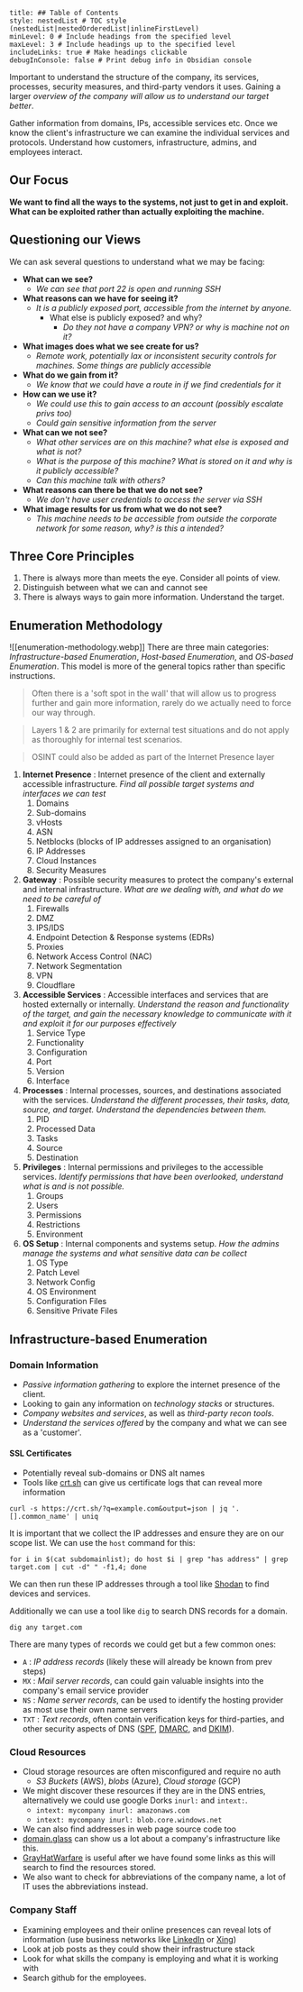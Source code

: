 ```table-of-contents
title: ## Table of Contents
style: nestedList # TOC style (nestedList|nestedOrderedList|inlineFirstLevel)
minLevel: 0 # Include headings from the specified level
maxLevel: 3 # Include headings up to the specified level
includeLinks: true # Make headings clickable
debugInConsole: false # Print debug info in Obsidian console
```
Important to understand the structure of the company, its services, processes, security measures, and third-party vendors it uses. Gaining a larger *overview of the company will allow us to understand our target better*.

Gather information from domains, IPs, accessible services etc. Once we know the client's infrastructure we can examine the individual services and protocols. Understand how customers, infrastructure, admins, and employees interact.
## Our Focus
**We want to find all the ways to the systems, not just to get in and exploit.**
**What can be exploited rather than actually exploiting the machine.**

## Questioning our Views
We can ask several questions to understand what we may be facing:
- **What can we see?**
	- *We can see that port 22 is open and running SSH*
- **What reasons can we have for seeing it?**
	- *It is a publicly exposed port, accessible from the internet by anyone.*
		- What else is publicly exposed? and why?
			- *Do they not have a company VPN? or why is machine not on it?*
- **What images does what we see create for us?**
	- *Remote work, potentially lax or inconsistent security controls for machines. Some things are publicly accessible*
- **What do we gain from it?**
	- *We know that we could have a route in if we find credentials for it*
- **How can we use it?**
	- *We could use this to gain access to an account (possibly escalate privs too)*
	- *Could gain sensitive information from the server*
- **What can we not see?**
	- *What other services are on this machine? what else is exposed and what is not?*
	- *What is the purpose of this machine? What is stored on it and why is it publicly accessible?*
	- *Can this machine talk with others?*
- **What reasons can there be that we do not see?**
	- *We don't have user credentials to access the server via SSH*
- **What image results for us from what we do not see?**
	- *This machine needs to be accessible from outside the corporate network for some reason, why? is this a intended?*

## Three Core Principles
1. There is always more than meets the eye. Consider all points of view.
2. Distinguish between what we can and cannot see
3. There is always ways to gain more information. Understand the target.

## Enumeration Methodology
![[enumeration-methodology.webp]]
There are three main categories: *Infrastructure-based Enumeration*, *Host-based Enumeration*, and *OS-based Enumeration*. This model is more of the general topics rather than specific instructions.
> Often there is a 'soft spot in the wall' that will allow us to progress further and gain more information, rarely do we actually need to force our way through.

> Layers 1 & 2 are primarily for external test situations and do not apply as thoroughly for internal test scenarios.

> OSINT could also be added as part of the Internet Presence layer
1. **Internet Presence** : Internet presence of the client and externally accessible infrastructure. *Find all possible target systems and interfaces we can test*
	1. Domains
	2. Sub-domains
	3. vHosts
	4. ASN
	5. Netblocks (blocks of IP addresses assigned to an organisation)
	6. IP Addresses
	7. Cloud Instances
	8. Security Measures
2. **Gateway** : Possible security measures to protect the company's external and internal infrastructure. *What are we dealing with, and what do we need to be careful of*
	1. Firewalls
	2. DMZ
	3. IPS/IDS
	4. Endpoint Detection & Response systems (EDRs)
	5. Proxies
	6. Network Access Control (NAC)
	7. Network Segmentation
	8. VPN
	9. Cloudflare
3. **Accessible Services** : Accessible interfaces and services that are hosted externally or internally. *Understand the reason and functionality of the target, and gain the necessary knowledge to communicate with it and exploit it for our purposes effectively*
	1. Service Type
	2. Functionality
	3. Configuration
	4. Port
	5. Version
	6. Interface
4. **Processes** : Internal processes, sources, and destinations associated with the services. *Understand the different processes, their tasks, data, source, and target. Understand the dependencies between them.*
	1. PID
	2. Processed Data
	3. Tasks
	4. Source
	5. Destination
5. **Privileges** : Internal permissions and privileges to the accessible services. *Identify permissions that have been overlooked, understand what is and is not possible.*
	1. Groups
	2. Users
	3. Permissions
	4. Restrictions
	5. Environment
6. **OS Setup** : Internal components and systems setup. *How the admins manage the systems and what sensitive data can be collect*
	1. OS Type
	2. Patch Level
	3. Network Config
	4. OS Environment
	5. Configuration Files
	6. Sensitive Private Files

## Infrastructure-based Enumeration
### Domain Information
- *Passive information gathering* to explore the internet presence of the client.
- Looking to gain any information on *technology stacks* or structures.
- *Company websites and services*, as well as *third-party recon tools*.
- *Understand the services offered* by the company and what we can see as a 'customer'.
#### SSL Certificates
- Potentially reveal sub-domains or DNS alt names
- Tools like [crt.sh](https://crt.sh/) can give us certificate logs that can reveal more information
```shell
curl -s https://crt.sh/?q=example.com&output=json | jq '.[].common_name' | uniq
```
It is important that we collect the IP addresses and ensure they are on our scope list. We can use the `host` command for this:
```shell
for i in $(cat subdomainlist); do host $i | grep "has address" | grep target.com | cut -d" " -f1,4; done
```
We can then run these IP addresses through a tool like [Shodan](https://www.shodan.io/) to find devices and services.

Additionally we can use a tool like `dig` to search DNS records for a domain.
```shell
dig any target.com
```

There are many types of records we could get but a few common ones:
- `A` : *IP address records* (likely these will already be known from prev steps)
- `MX` : *Mail server records*, can could gain valuable insights into the company's email service provider
- `NS` : *Name server records*, can be used to identify the hosting provider as most use their own name servers
- `TXT` : *Text records*, often contain verification keys for third-parties, and other security aspects of DNS ([SPF](https://datatracker.ietf.org/doc/html/rfc7208), [DMARC](https://datatracker.ietf.org/doc/html/rfc7489), and [DKIM](https://datatracker.ietf.org/doc/html/rfc6376)).

### Cloud Resources
- Cloud storage resources are often misconfigured and require no auth
	- *S3 Buckets* (AWS), *blobs* (Azure), *Cloud storage* (GCP)
- We might discover these resources if they are in the DNS entries, alternatively we could use google Dorks `inurl:` and `intext:`.
	- `intext: mycompany inurl: amazonaws.com`
	- `intext: mycompany inurl: blob.core.windows.net`
- We can also find addresses in web page source code too
- [domain.glass](https://domain.glass/) can show us a lot about a company's infrastructure like this.
- [GrayHatWarfare](https://buckets.grayhatwarfare.com/) is useful after we have found some links as this will search to find the resources stored.
- We also want to check for abbreviations of the company name, a lot of IT uses the abbreviations instead.

### Company Staff
- Examining employees and their online presences can reveal lots of information (use business networks like [LinkedIn](https://www.linkedin.com/) or [Xing](https://www.xing.de/))
- Look at job posts as they could show their infrastructure stack
- Look for what skills the company is employing and what it is working with
- Search github for the employees.